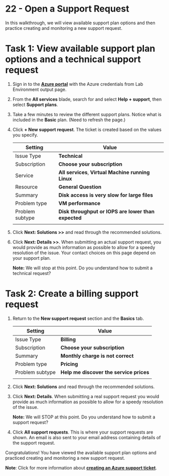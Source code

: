 # 22 - Open a Support Request

In this walkthrough, we will view available support plan options and then practice creating and monitoring a new support request.

# Task 1: View available support plan options and a technical support request

1. Sign in to the [**Azure portal**](https://portal.azure.com) with the Azure credentials from Lab Environment output page.

2. From the **All services** blade, search for and select **Help + support**, then select **Support plans**.

3. Take a few minutes to review the different support plans. Notice what is included in the **Basic** plan. (Need to refresh the page.)

4. Click **+ New support request**. The ticket is created based on the values you specify. 

    | Setting | Value|
    |----|--------|
    | Issue Type| **Technical** |
    | Subscription | **Choose your subscription** |
    | Service | **All services**, **Virtual Machine running Linux** |
    | Resource | **General Question** |
    | Summary | **Disk access is very slow for large files** |
    | Problem type | **VM performance** |
    | Problem subtype | **Disk throughput or IOPS are lower than expected** |    
    | | |

5. Click **Next: Solutions >>** and read through the recommended solutions.

6. Click **Next: Details >>**. When submitting an actual support request, you would provide as much information as possible to allow for a speedy resolution of the issue. Your contact choices on this page depend on your support plan. 

    **Note:** We will stop at this point. Do you understand how to submit a technical request?

# Task 2: Create a billing support request

1. Return to the **New support request** section and the **Basics** tab. 

    | Setting | Value|
    |----|--------|
    | Issue Type| **Billing** |
    | Subscription | **Choose your subscription** |
    | Summary | **Monthly charge is not correct** |
    | Problem type | **Pricing** |
    | Problem subtype | **Help me discover the service prices** |    
    | | |

2. Click **Next: Solutions** and read through the recommended solutions.

3. Click **Next: Details**.  When submitting a real support request you would provide as much information as possible to allow for a speedy resolution of the issue. 

    **Note:** We will STOP at this point. Do you understand how to submit a support request?

4. Click **All support requests**. This is where your support requests are shown. An email is also sent to your email address containing details of the support request.

Congratulations! You have viewed the available support plan options and practiced creating and monitoring a new support request.

**Note**: Click for more information about [**creating an Azure support ticket**](https://azure.microsoft.com/en-us/support/create-ticket).
